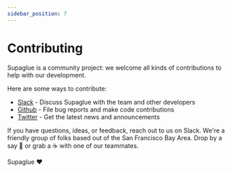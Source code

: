 ```yaml
---
sidebar_position: 7
---
```


# Contributing

Supaglue is a community project: we welcome all kinds of contributions to help with our development.

Here are some ways to contribute:

- [Slack](https://join.slack.com/t/supagluecommunity/shared_invite/zt-1o2hiozzl-ZRQswNzlT5W4sXwrQnVlDg) - Discuss Supaglue with the team and other developers
- [Github](https://github.com/supaglue-labs/supaglue) - File bug reports and make code contributions
- [Twitter](https://twitter.com/supaglue_labs) - Get the latest news and announcements

If you have questions, ideas, or feedback, reach out to us on Slack. We're a friendly group of folks based out of the San Francisco Bay Area. Drop by a say 👋 or grab a ☕️ with one of our teammates.

Supaglue ❤️
